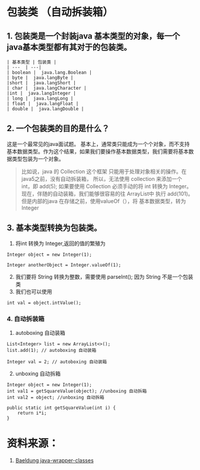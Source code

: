 # 包装类 （自动拆装箱）
## 1. 包装类是一个封装java 基本类型的对象，每一个java基本类型都有其对于的包装类。
    | 基本类型 | 包装类 |
    | ---  | ---|
    | boolean |  java.lang.Boolean |
    | byte |  java.langByte |
    |short |  java.langShort |
    | char |  java.langCharacter |
    |int |  java.langInteger |
    | long |  java.langLong |
    | float |  java.langFloat |
    | double |  java.langDouble |


## 2. 一个包装类的目的是什么？
这是一个最常见的java面试题。
基本上，通常类只能成为一个个对象，而不支持 基本数据类型。作为这个结果，如果我们要操作基本数据类型，我们需要将基本数据类型包装为一个对象。
> 比如说，java 的 Collection  这个框架 只能用于处理对象相关的操作。在java5之前，没有自动拆装箱，
>所以，无法使用 collection 来添加一个 int，即 add(5); 如果要使用 Collection 必须手动的将 int 转换为 Integer。
> 现在，伴随的自动装箱，我们能够很容易的往 ArrayList中 执行 add(101)。但是内部的java 在存储之前，使用valueOf（），将 基本数据类型，转为 Integer

## 3. 基本类型转换为包装类。
1. 将int 转换为 Integer,返回的值的繁殖为
```
Integer object = new Integer(1);

Integer anotherObject = Integer.valueOf(1);
```

2. 我们要将 String 转换为整数，需要使用 parseInt(); 因为 String 不是一个包装类
3. 我们也可以使用
```
int val = object.intValue();
```

### 4. 自动拆装箱
1. autoboxing 自动装箱
```
List<Integer> list = new ArrayList<>();
list.add(1); // autoboxing 自动装箱

Integer val = 2; // autoboxing 自动装箱
```

2. unboxing 自动拆箱
```
Integer object = new Integer(1);
int val1 = getSquareValue(object); //unboxing 自动拆箱
int val2 = object; //unboxing 自动拆箱

public static int getSquareValue(int i) {
    return i*i;
}
```

# 资料来源：
1. [Baeldung java-wrapper-classes](http://www.baeldung.com/java-wrapper-classes)
